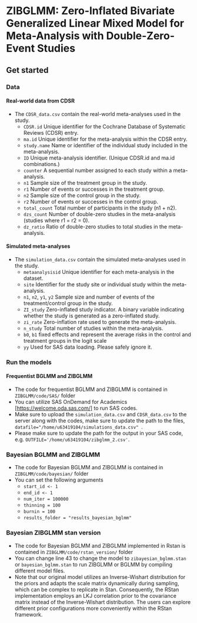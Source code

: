 # ZIBGLMM: Zero-Inflated Bivariate Generalized Linear Mixed Model for Meta-Analysis with Double-Zero-Event Studies

## Get started

### Data
#### Real-world data from CDSR
- The `CDSR_data.csv` contain the real-world meta-analyses used in the study.
  - `CDSR.id` Unique identifier for the Cochrane Database of Systematic Reviews (CDSR) entry.
  - `ma.id` Unique identifier for the meta-analysis within the CDSR entry.
  - `study.name` Name or identifier of the individual study included in the meta-analysis.
  - `ID` Unique meta-analysis identifier. (Unique CDSR.id and ma.id combinations.)
  - `counter` A sequential number assigned to each study within a meta-analysis. 
  - `n1` Sample size of the treatment group in the study.
  - `r1` Number of events or successes in the treatment group.
  - `n2` Sample size of the control group in the study.
  - `r2` Number of events or successes in the control group.
  - `total_count` Total number of participants in the study (n1 + n2).
  - `dzs_count` Number of double-zero studies in the meta-analysis (studies where r1 = r2 = 0).
  - `dz_ratio` Ratio of double-zero studies to total studies in the meta-analysis.
#### Simulated meta-analyses
- The `simulation_data.csv` contain the simulated meta-analyses used in the study.
  - `metaanalysisid` Unique identifier for each meta-analysis in the dataset.
  - `site` Identifier for the study site or individual study within the meta-analysis.
  - `n1`, `n2`, `y1`, `y2` Sample size and number of events of the treatment/control group in the study.
  - `ZI_study` Zero-inflated study indicator. A binary variable indicating whether the study is generated as a zero-inflated study.
  - `zi_rate` Zero-inflation rate used to generate the meta-analysis. 
  - `n_study` Total number of studies within the meta-analysis. 
  - `b0`, `b1` fixed effects and represent the average risks in the control and treatment groups in the logit scale
  - `yy` Used for SAS data loading. Please safely ignore it. 

### Run the models

#### Frequentist BGLMM and ZIBGLMM
- The code for frequentist BGLMM and ZIBGLMM is contained in `ZIBGLMM/code/SAS/` folder
- You can utilize SAS OnDemand for Academics [https://welcome.oda.sas.com/] to run SAS codes.
- Make sure to upload the `simulation_data.csv` and `CDSR_data.csv` to the server along with the codes, make sure to update the path to the files, `datafile="/home/u63419104/simulations_data.csv" `.
- Please make sure to update the path for the output in your SAS code, e.g. `OUTFILE='/home/u63419104/zibglmm_2.csv'`.

### Bayesian BGLMM and ZIBGLMM
- The code for Bayesian BGLMM and ZIBGLMM is contained in `ZIBGLMM/code/bayesian/` folder
- You can set the following arguments 
  - `start_id <- 1`
  - `end_id <- 1`
  - `num_iter = 100000`
  - `thinning = 100`
  - `burnin = 100`
  - `results_folder = "results_bayesian_bglmm"`

### Bayesian ZIBGLMM stan version 
- The code for Bayesian BGLMM and ZIBGLMM implemented in Rstan is contained in `ZIBGLMM/code/rstan_version/` folder
- You can change line 43 to change the model to `zibayesian_bglmm.stan` or `bayesian_bglmm.stan` to run ZIBGLMM or BGLMM by compiling different model files. 
- Note that our original model utilizes an Inverse-Wishart distribution for the priors and adapts the scale matrix dynamically during sampling, which can be complex to replicate in Stan. Consequently, the RStan implementation employs an LKJ correlation prior to the covariance matrix instead of the Inverse-Wishart distribution. The users can explore different prior configurations more conveniently within the RStan framework.

